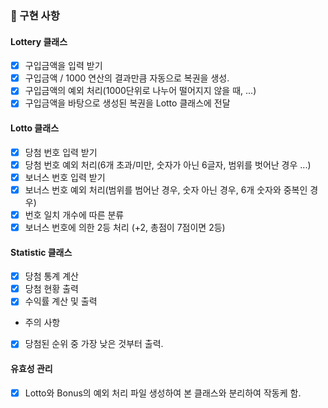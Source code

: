 ### 🧱 구현 사항

#### Lottery 클래스

- [x] 구입금액을 입력 받기
- [x] 구입금액 / 1000 연산의 결과만큼 자동으로 복권을 생성.
- [x] 구입금액의 예외 처리(1000단위로 나누어 떨어지지 않을 때, ...)
- [x] 구입금액을 바탕으로 생성된 복권을 Lotto 클래스에 전달

#### Lotto 클래스

- [x] 당첨 번호 입력 받기
- [x] 당첨 번호 예외 처리(6개 초과/미만, 숫자가 아닌 6글자, 범위를 벗어난 경우 ...)
- [x] 보너스 번호 입력 받기
- [x] 보너스 번호 예외 처리(범위를 범어난 경우, 숫자 아닌 경우, 6개 숫자와 중복인 경우)
- [x] 번호 일치 개수에 따른 분류
- [x] 보너스 번호에 의한 2등 처리 (+2, 총점이 7점이면 2등)

#### Statistic 클래스

- [x] 당첨 통계 계산
- [x] 당첨 현황 출력
- [x] 수익률 계산 및 출력
- 주의 사항
- [x] 당첨된 순위 중 가장 낮은 것부터 출력.

#### 유효성 관리

- [x] Lotto와 Bonus의 예외 처리 파일 생성하여 본 클래스와 분리하여 작동케 함.
